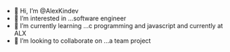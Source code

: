 - 👋 Hi, I’m @AlexKindev
- 👀 I’m interested in ...software engineer
- 🌱 I’m currently learning ...c programming and javascript and currently at ALX
- 💞️ I’m looking to collaborate on ...a team project

<!---
AlexKindev/AlexKindev is a ✨ special ✨ repository because its `README.md` (this file) appears on your GitHub profile.
You can click the Preview link to take a look at your changes.
--->
